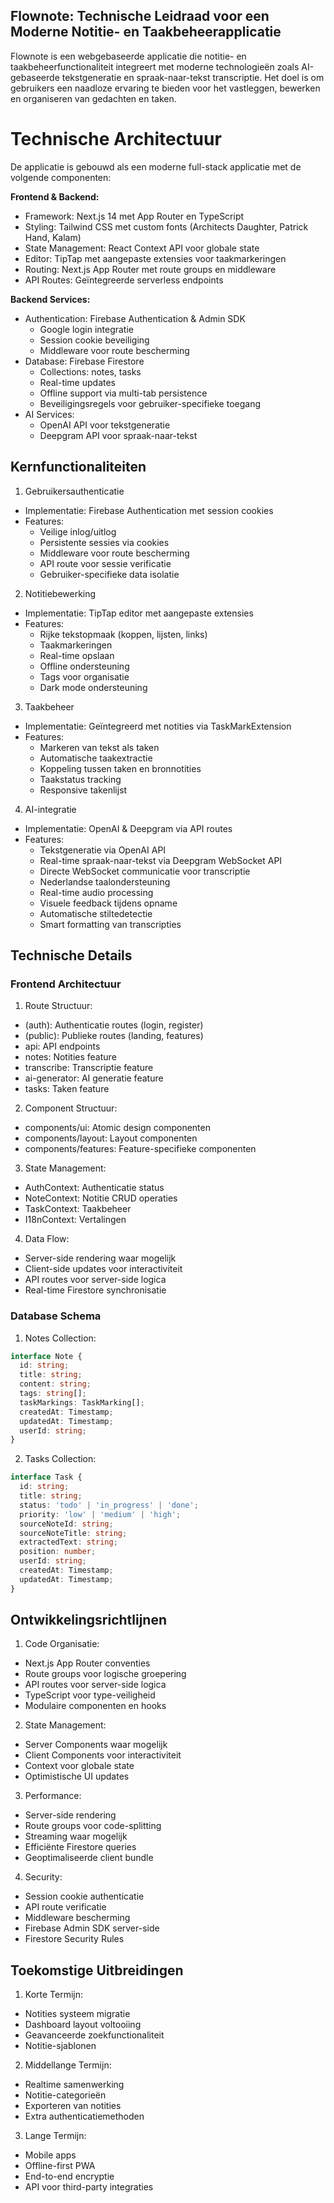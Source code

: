 ## Flownote: Technische Leidraad voor een Moderne Notitie- en Taakbeheerapplicatie

Flownote is een webgebaseerde applicatie die notitie- en taakbeheerfunctionaliteit integreert met moderne technologieën zoals AI-gebaseerde tekstgeneratie en spraak-naar-tekst transcriptie. Het doel is om gebruikers een naadloze ervaring te bieden voor het vastleggen, bewerken en organiseren van gedachten en taken.

# Technische Architectuur
De applicatie is gebouwd als een moderne full-stack applicatie met de volgende componenten:

**Frontend & Backend:**
- Framework: Next.js 14 met App Router en TypeScript
- Styling: Tailwind CSS met custom fonts (Architects Daughter, Patrick Hand, Kalam)
- State Management: React Context API voor globale state
- Editor: TipTap met aangepaste extensies voor taakmarkeringen
- Routing: Next.js App Router met route groups en middleware
- API Routes: Geïntegreerde serverless endpoints

**Backend Services:**
- Authentication: Firebase Authentication & Admin SDK
  - Google login integratie
  - Session cookie beveiliging
  - Middleware voor route bescherming
- Database: Firebase Firestore
  - Collections: notes, tasks
  - Real-time updates
  - Offline support via multi-tab persistence
  - Beveiligingsregels voor gebruiker-specifieke toegang
- AI Services:
  - OpenAI API voor tekstgeneratie
  - Deepgram API voor spraak-naar-tekst

## Kernfunctionaliteiten

1. Gebruikersauthenticatie
- Implementatie: Firebase Authentication met session cookies
- Features:
  - Veilige inlog/uitlog
  - Persistente sessies via cookies
  - Middleware voor route bescherming
  - API route voor sessie verificatie
  - Gebruiker-specifieke data isolatie

2. Notitiebewerking
- Implementatie: TipTap editor met aangepaste extensies
- Features:
  - Rijke tekstopmaak (koppen, lijsten, links)
  - Taakmarkeringen
  - Real-time opslaan
  - Offline ondersteuning
  - Tags voor organisatie
  - Dark mode ondersteuning

3. Taakbeheer
- Implementatie: Geïntegreerd met notities via TaskMarkExtension
- Features:
  - Markeren van tekst als taken
  - Automatische taakextractie
  - Koppeling tussen taken en bronnotities
  - Taakstatus tracking
  - Responsive takenlijst

4. AI-integratie
- Implementatie: OpenAI & Deepgram via API routes
- Features:
  - Tekstgeneratie via OpenAI API
  - Real-time spraak-naar-tekst via Deepgram WebSocket API
  - Directe WebSocket communicatie voor transcriptie
  - Nederlandse taalondersteuning
  - Real-time audio processing
  - Visuele feedback tijdens opname
  - Automatische stiltedetectie
  - Smart formatting van transcripties

## Technische Details

### Frontend Architectuur
1. Route Structuur:
- (auth): Authenticatie routes (login, register)
- (public): Publieke routes (landing, features)
- api: API endpoints
- notes: Notities feature
- transcribe: Transcriptie feature
- ai-generator: AI generatie feature
- tasks: Taken feature

2. Component Structuur:
- components/ui: Atomic design componenten
- components/layout: Layout componenten
- components/features: Feature-specifieke componenten

3. State Management:
- AuthContext: Authenticatie status
- NoteContext: Notitie CRUD operaties
- TaskContext: Taakbeheer
- I18nContext: Vertalingen

4. Data Flow:
- Server-side rendering waar mogelijk
- Client-side updates voor interactiviteit
- API routes voor server-side logica
- Real-time Firestore synchronisatie

### Database Schema
1. Notes Collection:
```typescript
interface Note {
  id: string;
  title: string;
  content: string;
  tags: string[];
  taskMarkings: TaskMarking[];
  createdAt: Timestamp;
  updatedAt: Timestamp;
  userId: string;
}
```

2. Tasks Collection:
```typescript
interface Task {
  id: string;
  title: string;
  status: 'todo' | 'in_progress' | 'done';
  priority: 'low' | 'medium' | 'high';
  sourceNoteId: string;
  sourceNoteTitle: string;
  extractedText: string;
  position: number;
  userId: string;
  createdAt: Timestamp;
  updatedAt: Timestamp;
}
```

## Ontwikkelingsrichtlijnen

1. Code Organisatie:
- Next.js App Router conventies
- Route groups voor logische groepering
- API routes voor server-side logica
- TypeScript voor type-veiligheid
- Modulaire componenten en hooks

2. State Management:
- Server Components waar mogelijk
- Client Components voor interactiviteit
- Context voor globale state
- Optimistische UI updates

3. Performance:
- Server-side rendering
- Route groups voor code-splitting
- Streaming waar mogelijk
- Efficiënte Firestore queries
- Geoptimaliseerde client bundle

4. Security:
- Session cookie authenticatie
- API route verificatie
- Middleware bescherming
- Firebase Admin SDK server-side
- Firestore Security Rules

## Toekomstige Uitbreidingen

1. Korte Termijn:
- Notities systeem migratie
- Dashboard layout voltooiing
- Geavanceerde zoekfunctionaliteit
- Notitie-sjablonen

2. Middellange Termijn:
- Realtime samenwerking
- Notitie-categorieën
- Exporteren van notities
- Extra authenticatiemethoden

3. Lange Termijn:
- Mobile apps
- Offline-first PWA
- End-to-end encryptie
- API voor third-party integraties